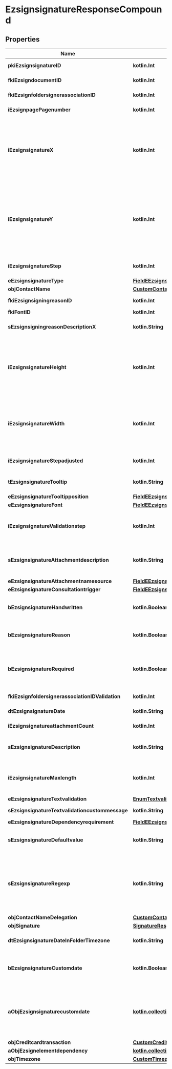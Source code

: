 
# EzsignsignatureResponseCompound

## Properties
| Name | Type | Description | Notes |
| ------------ | ------------- | ------------- | ------------- |
| **pkiEzsignsignatureID** | **kotlin.Int** | The unique ID of the Ezsignsignature |  |
| **fkiEzsigndocumentID** | **kotlin.Int** | The unique ID of the Ezsigndocument |  |
| **fkiEzsignfoldersignerassociationID** | **kotlin.Int** | The unique ID of the Ezsignfoldersignerassociation |  |
| **iEzsignpagePagenumber** | **kotlin.Int** | The page number in the Ezsigndocument |  |
| **iEzsignsignatureX** | **kotlin.Int** | The X coordinate (Horizontal) where to put the Ezsignsignature on the page.  Coordinate is calculated at 100dpi (dot per inch). So for example, if you want to put the Ezsignsignature 2 inches from the left border of the page, you would use \&quot;200\&quot; for the X coordinate. |  |
| **iEzsignsignatureY** | **kotlin.Int** | The Y coordinate (Vertical) where to put the Ezsignsignature on the page.  Coordinate is calculated at 100dpi (dot per inch). So for example, if you want to put the Ezsignsignature 3 inches from the top border of the page, you would use \&quot;300\&quot; for the Y coordinate. |  |
| **iEzsignsignatureStep** | **kotlin.Int** | The step when the Ezsignsigner will be invited to sign |  |
| **eEzsignsignatureType** | [**FieldEEzsignsignatureType**](FieldEEzsignsignatureType.md) |  |  |
| **objContactName** | [**CustomContactNameResponse**](CustomContactNameResponse.md) |  |  |
| **fkiEzsignsigningreasonID** | **kotlin.Int** | The unique ID of the Ezsignsigningreason |  [optional] |
| **fkiFontID** | **kotlin.Int** | The unique ID of the Font |  [optional] |
| **sEzsignsigningreasonDescriptionX** | **kotlin.String** | The description of the Ezsignsigningreason in the language of the requester |  [optional] |
| **iEzsignsignatureHeight** | **kotlin.Int** | The height of the Ezsignsignature.  Size is calculated at 100dpi (dot per inch). So for example, if you want the Ezsignsignature to have an height of 2 inches, you would use \&quot;200\&quot; for the iEzsignsignatureHeight. |  [optional] |
| **iEzsignsignatureWidth** | **kotlin.Int** | The width of the Ezsignsignature.  Size is calculated at 100dpi (dot per inch). So for example, if you want the Ezsignsignature to have a width of 2 inches, you would use \&quot;200\&quot; for the iEzsignsignatureWidth. |  [optional] |
| **iEzsignsignatureStepadjusted** | **kotlin.Int** | The step when the Ezsignsigner will be invited to sign |  [optional] |
| **tEzsignsignatureTooltip** | **kotlin.String** | A tooltip that will be presented to Ezsignsigner about the Ezsignsignature |  [optional] |
| **eEzsignsignatureTooltipposition** | [**FieldEEzsignsignatureTooltipposition**](FieldEEzsignsignatureTooltipposition.md) |  |  [optional] |
| **eEzsignsignatureFont** | [**FieldEEzsignsignatureFont**](FieldEEzsignsignatureFont.md) |  |  [optional] |
| **iEzsignsignatureValidationstep** | **kotlin.Int** | The step when the Ezsignsigner will be invited to validate the Ezsignsignature of eEzsignsignatureType Attachments |  [optional] |
| **sEzsignsignatureAttachmentdescription** | **kotlin.String** | The description attached to the attachment name added in Ezsignsignature of eEzsignsignatureType Attachments |  [optional] |
| **eEzsignsignatureAttachmentnamesource** | [**FieldEEzsignsignatureAttachmentnamesource**](FieldEEzsignsignatureAttachmentnamesource.md) |  |  [optional] |
| **eEzsignsignatureConsultationtrigger** | [**FieldEEzsignsignatureConsultationtrigger**](FieldEEzsignsignatureConsultationtrigger.md) |  |  [optional] |
| **bEzsignsignatureHandwritten** | **kotlin.Boolean** | Whether the Ezsignsignature must be handwritten or not when eEzsignsignatureType &#x3D; Signature. |  [optional] |
| **bEzsignsignatureReason** | **kotlin.Boolean** | Whether the Ezsignsignature must include a reason or not when eEzsignsignatureType &#x3D; Signature. |  [optional] |
| **bEzsignsignatureRequired** | **kotlin.Boolean** | Whether the Ezsignsignature is required or not. This field is relevant only with Ezsignsignature with eEzsignsignatureType &#x3D; Attachments, Text or Textarea. |  [optional] |
| **fkiEzsignfoldersignerassociationIDValidation** | **kotlin.Int** | The unique ID of the Ezsignfoldersignerassociation |  [optional] |
| **dtEzsignsignatureDate** | **kotlin.String** | The date the Ezsignsignature was signed |  [optional] |
| **iEzsignsignatureattachmentCount** | **kotlin.Int** | The count of Ezsignsignatureattachment |  [optional] |
| **sEzsignsignatureDescription** | **kotlin.String** | The value entered while signing Ezsignsignature of eEzsignsignatureType **City**, **FieldText** and **FieldTextarea** |  [optional] |
| **iEzsignsignatureMaxlength** | **kotlin.Int** | The maximum length for the value in the Ezsignsignature  This can only be set if eEzsignsignatureType is **FieldText** or **FieldTextarea** |  [optional] |
| **eEzsignsignatureTextvalidation** | [**EnumTextvalidation**](EnumTextvalidation.md) |  |  [optional] |
| **sEzsignsignatureTextvalidationcustommessage** | **kotlin.String** | Description of validation rule. Show by signatory. |  [optional] |
| **eEzsignsignatureDependencyrequirement** | [**FieldEEzsignsignatureDependencyrequirement**](FieldEEzsignsignatureDependencyrequirement.md) |  |  [optional] |
| **sEzsignsignatureDefaultvalue** | **kotlin.String** | The default value for the Ezsignsignature  You can use the codes below and they will be replaced at signature time.    | Code | Description | Example | | ------------------------- | ------------ | ------------ | | {sUserFirstname} | The first name of the contact | John | | {sUserLastname} | The last name of the contact | Doe | | {sUserJobtitle} | The job title | Sales Representative | | {sCompany} | Company name | eZmax Solutions Inc. | | {sEmailAddress} | The email address | email@example.com | | {sPhoneE164} | A phone number in E.164 Format | +15149901516 | | {sPhoneE164Cell} | A phone number in E.164 Format | +15149901516 | |  [optional] |
| **sEzsignsignatureRegexp** | **kotlin.String** | A regular expression to indicate what values are acceptable for the Ezsignsignature.  This can only be set if eEzsignsignatureType is **FieldText** or **FieldTextarea** and eEzsignsignatureTextvalidation is **Custom** |  [optional] |
| **objContactNameDelegation** | [**CustomContactNameResponse**](CustomContactNameResponse.md) |  |  [optional] |
| **objSignature** | [**SignatureResponseCompound**](SignatureResponseCompound.md) |  |  [optional] |
| **dtEzsignsignatureDateInFolderTimezone** | **kotlin.String** | The date the Ezsignsignature was signed in folder&#39;s timezone |  [optional] |
| **bEzsignsignatureCustomdate** | **kotlin.Boolean** | Whether the Ezsignsignature has a custom date format or not. (Only possible when eEzsignsignatureType is **Name** or **Handwritten**) |  [optional] |
| **aObjEzsignsignaturecustomdate** | [**kotlin.collections.List&lt;EzsignsignaturecustomdateResponseCompound&gt;**](EzsignsignaturecustomdateResponse.md) | An array of custom date blocks that will be filled at the time of signature.  Can only be used if bEzsignsignatureCustomdate is true.  Use an empty array if you don&#39;t want to have a date at all. |  [optional] |
| **objCreditcardtransaction** | [**CustomCreditcardtransactionResponse**](CustomCreditcardtransactionResponse.md) |  |  [optional] |
| **aObjEzsignelementdependency** | [**kotlin.collections.List&lt;EzsignelementdependencyResponseCompound&gt;**](EzsignelementdependencyResponse.md) |  |  [optional] |
| **objTimezone** | [**CustomTimezoneWithCodeResponse**](CustomTimezoneWithCodeResponse.md) |  |  [optional] |



